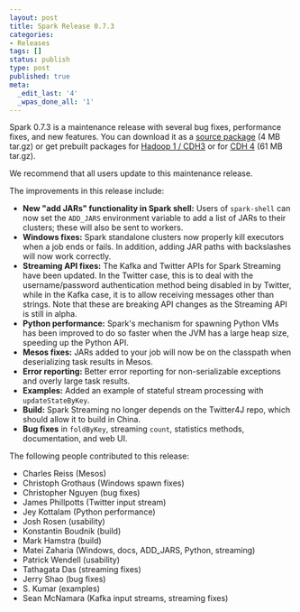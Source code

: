 ```yaml
---
layout: post
title: Spark Release 0.7.3
categories:
- Releases
tags: []
status: publish
type: post
published: true
meta:
  _edit_last: '4'
  _wpas_done_all: '1'
---
```

Spark 0.7.3 is a maintenance release with several bug fixes, performance fixes, and new features. You can download it as a <a href="/download/spark-0.7.3-sources.tgz">source package</a> (4 MB tar.gz) or get prebuilt packages for <a href="/download/spark-0.7.3-prebuilt-hadoop1.tgz">Hadoop 1 / CDH3</a> or for <a href="/download/spark-0.7.3-prebuilt-cdh4.tgz">CDH 4</a> (61 MB tar.gz).

We recommend that all users update to this maintenance release.

The improvements in this release include:

<ul>
  <li><b>New "add JARs" functionality in Spark shell:</b> Users of <code>spark-shell</code> can now set the <code>ADD_JARS</code> environment variable to add a list of JARs to their clusters; these will also be sent to workers.</li>
  <li><b>Windows fixes:</b> Spark standalone clusters now properly kill executors when a job ends or fails. In addition, adding JAR paths with backslashes will now work correctly.</li>
  <li><b>Streaming API fixes:</b> The Kafka and Twitter APIs for Spark Streaming have been updated. In the Twitter case, this is to deal with the username/password authentication method being disabled in by Twitter, while in the Kafka case, it is to allow receiving messages other than strings. Note that these are breaking API changes as the Streaming API is still in alpha.</li>
  <li><b>Python performance:</b> Spark's mechanism for spawning Python VMs has been improved to do so faster when the JVM has a large heap size, speeding up the Python API.</li>
  <li><b>Mesos fixes:</b> JARs added to your job will now be on the classpath when deserializing task results in Mesos.</li>
  <li><b>Error reporting:</b> Better error reporting for non-serializable exceptions and overly large task results.</li>
  <li><b>Examples:</b> Added an example of stateful stream processing with <code>updateStateByKey</code>.</li>
  <li><b>Build:</b> Spark Streaming no longer depends on the Twitter4J repo, which should allow it to build in China.</li>
  <li><b>Bug fixes</b> in <code>foldByKey</code>, streaming <code>count</code>, statistics methods, documentation, and web UI.</li>
</ul>

The following people contributed to this release:

<ul>
  <li>Charles Reiss (Mesos)</li>
  <li>Christoph Grothaus (Windows spawn fixes)</li>
  <li>Christopher Nguyen (bug fixes)</li>
  <li>James Phillpotts (Twitter input stream)</li>
  <li>Jey Kottalam (Python performance)</li>
  <li>Josh Rosen (usability)</li>
  <li>Konstantin Boudnik (build)</li>
  <li>Mark Hamstra (build)</li>
  <li>Matei Zaharia (Windows, docs, ADD_JARS, Python, streaming)</li>
  <li>Patrick Wendell (usability)</li>
  <li>Tathagata Das (streaming fixes)</li>
  <li>Jerry Shao (bug fixes)</li>
  <li>S. Kumar (examples)</li>
  <li>Sean McNamara (Kafka input streams, streaming fixes)</li>
</ul>
